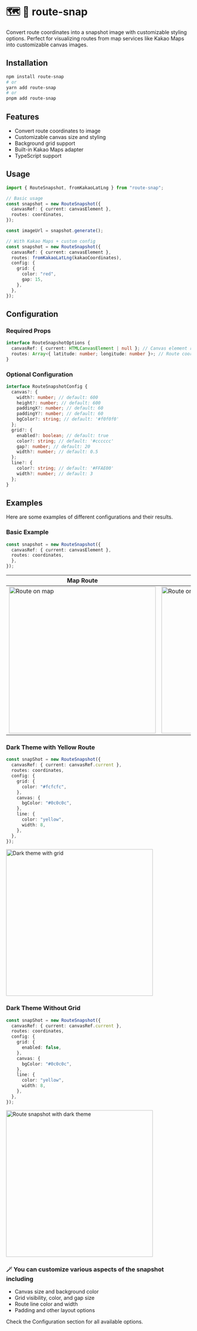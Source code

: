 # 🗺️ 📸 route-snap

Convert route coordinates into a snapshot image with customizable styling options.
Perfect for visualizing routes from map services like Kakao Maps into customizable canvas images.

## Installation

```bash
npm install route-snap
# or
yarn add route-snap
# or
pnpm add route-snap
```

## Features

- Convert route coordinates to image
- Customizable canvas size and styling
- Background grid support
- Built-in Kakao Maps adapter
- TypeScript support

## Usage

```typescript
import { RouteSnapshot, fromKakaoLatLng } from "route-snap";

// Basic usage
const snapshot = new RouteSnapshot({
  canvasRef: { current: canvasElement },
  routes: coordinates,
});

const imageUrl = snapshot.generate();

// With Kakao Maps + custom config
const snapshot = new RouteSnapshot({
  canvasRef: { current: canvasElement },
  routes: fromKakaoLatLng(kakaoCoordinates),
  config: {
    grid: {
      color: "red",
      gap: 15,
    },
  },
});
```

## Configuration

### Required Props

```typescript
interface RouteSnapshotOptions {
  canvasRef: { current: HTMLCanvasElement | null }; // Canvas element reference
  routes: Array<{ latitude: number; longitude: number }>; // Route coordinates
}
```

### Optional Configuration

```typescript
interface RouteSnapshotConfig {
  canvas?: {
    width?: number; // default: 600
    height?: number; // default: 600
    paddingX?: number; // default: 60
    paddingY?: number; // default: 60
    bgColor?: string; // default: '#f0f0f0'
  };
  grid?: {
    enabled?: boolean; // default: true
    color?: string; // default: '#cccccc'
    gap?: number; // default: 20
    width?: number; // default: 0.5
  };
  line?: {
    color?: string; // default: '#FFAE00'
    width?: number; // default: 3
  };
}
```

## Examples

Here are some examples of different configurations and their results.

### Basic Example

```typescript
const snapshot = new RouteSnapshot({
  canvasRef: { current: canvasElement },
  routes: coordinates,
  },
});
```

| Map Route                                                                                                                    | Generated Canvas Image                                                                                                          |
| ---------------------------------------------------------------------------------------------------------------------------- | ------------------------------------------------------------------------------------------------------------------------------- |
| <img alt="Route on map" src="https://github.com/user-attachments/assets/5e5dad02-bd35-40d1-8093-cc4fcc9ce59c" width="400" /> | <img alt="Route on canvas" src="https://github.com/user-attachments/assets/cd292baa-41b1-4b43-b93d-3c07197ce30c" width="400" /> |

### Dark Theme with Yellow Route

```typescript
const snapShot = new RouteSnapshot({
  canvasRef: { current: canvasRef.current },
  routes: coordinates,
  config: {
    grid: {
      color: "#fcfcfc",
    },
    canvas: {
      bgColor: "#0c0c0c",
    },
    line: {
      color: "yellow",
      width: 8,
    },
  },
});
```

<img src="https://github.com/user-attachments/assets/6ae889fb-1c4b-4962-bd36-f62f8b377245" width="400" alt="Dark theme with grid" />

### Dark Theme Without Grid

```typescript
const snapShot = new RouteSnapshot({
  canvasRef: { current: canvasRef.current },
  routes: coordinates,
  config: {
    grid: {
      enabled: false,
    },
    canvas: {
      bgColor: "#0c0c0c",
    },
    line: {
      color: "yellow",
      width: 8,
    },
  },
});
```

<img src="https://github.com/user-attachments/assets/7e4c2a40-dac1-40f2-bdbb-537c45a60100" width="400" alt="Route snapshot with dark theme"/>

### 🪄 You can customize various aspects of the snapshot including

- Canvas size and background color
- Grid visibility, color, and gap size
- Route line color and width
- Padding and other layout options

Check the Configuration section for all available options.
